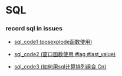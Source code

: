 # SQL

### record sql in issues

- [sql_code1 (posexplode函数使用)](https://github.com/Qianliang7900/SQL/issues/1)

- [sql_code2 (窗口函数使用 #lag #last_value)](https://github.com/Qianliang7900/SQL/issues/2)

- [sql_code3 (如何用sql计算排列组合 Cn) ](https://github.com/Qianliang7900/SQL/issues/3)
